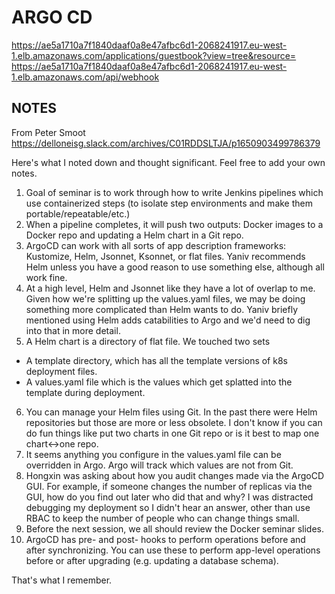# ARGO CD

https://ae5a1710a7f1840daaf0a8e47afbc6d1-2068241917.eu-west-1.elb.amazonaws.com/applications/guestbook?view=tree&resource=
https://ae5a1710a7f1840daaf0a8e47afbc6d1-2068241917.eu-west-1.elb.amazonaws.com/api/webhook

## NOTES
From Peter Smoot
https://delloneisg.slack.com/archives/C01RDDSLTJA/p1650903499786379

Here's what I noted down and thought significant. Feel free to add your own notes.

1. Goal of seminar is to work through how to write Jenkins pipelines which use containerized steps (to isolate step environments and make them portable/repeatable/etc.)
2. When a pipeline completes, it will push two outputs: Docker images to a Docker repo and updating a Helm chart in a Git repo.
3. ArgoCD can work with all sorts of app description frameworks: Kustomize, Helm, Jsonnet, Ksonnet, or flat files. Yaniv recommends Helm unless you have a good reason to use something else, although all work fine.
4. At a high level, Helm and Jsonnet like they have a lot of overlap to me. Given how we're splitting up the values.yaml files, we may be doing something more complicated than Helm wants to do. Yaniv briefly mentioned using Helm adds catabilities to Argo and we'd need to dig into that in more detail.
5. A Helm chart is a directory of flat file. We touched two sets
- A template directory, which has all the template versions of k8s deployment files.
- A values.yaml file which is the values which get splatted into the template during deployment.
6. You can manage your Helm files using Git. In the past there were Helm repositories but those are more or less obsolete. I don't know if you can do fun things like put two charts in one Git repo or is it best to map one chart<->one repo.
7. It seems anything you configure in the values.yaml file can be overridden in Argo. Argo will track which values are not from Git.
8. Hongxin was asking about how you audit changes made via the ArgoCD GUI. For example, if someone changes the number of replicas via the GUI, how do you find out later who did that and why? I was distracted debugging my deployment so I didn't hear an answer, other than use RBAC to keep the number of people who can change things small.
9. Before the next session, we all should review the Docker seminar slides.
10. ArgoCD has pre- and post- hooks to perform operations before and after synchronizing. You can use these to perform app-level operations before or after upgrading (e.g. updating a database schema).

That's what I remember.
